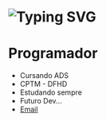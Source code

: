 <h1> <a ><img src="https://readme-typing-svg.herokuapp.com?font=Fira+Code&pause=1000&random=false&width=435&lines=Ea%C3%AD+blz%3F+Sou+o+Phzin.+.+." alt="Typing SVG" /></a> </h1>
<h1>Programador</h1>

-  Cursando ADS
-  CPTM - DFHD 
-  Estudando sempre 
-  Futuro Dev...
-  [Email](pedrofeliz2701@gmail.com)
